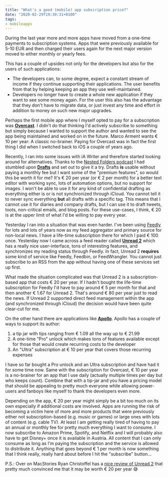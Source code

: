 ```yaml
---
title: "What's a good (mobile) app subscription price?"
date: "2020-02-29T19:30:31+0100"
tags:
- mobileapps
---
```


During the last year more and more apps have moved from a one-time payments to subscription systems. Apps that were previously available for 5-10 EUR and then charged their users again for the next major version moved to either monthly or yearly fees.

This has a couple of upsides not only for the developers but also for the users of such applications:

- The developers can, to some degree, expect a constant stream of income if they continue supporting their applications. The user benefits from that by helping keeping an app they use well-maintained.
- Developers no longer have to create a whole new application if they want to see some money again. For the user this also has the advantage that they don't have to migrate data, or just invest any time and effort in addition to money on such new major upgrades.

Perhaps the first mobile app where I myself opted to pay for a subscription was **[Overcast](https://overcast.fm/)**. I didn't do that thinking I'd actively subscribe to something but simply because I wanted to support the author and wanted to see the app being maintained and worked on in the future.  Marco Arment wants € 10 per year: A classic no-brainer. Paying for Overcast was in fact the first thing I did when I switched back to iOS a couple of years ago.

Recently, I ran into some issues with iA Writer and therefore started looking around for alternatives. Thanks to the [Nested Folders podcast](https://nestedfolderspodcast.com/) I had stumbled upon **[Drafts](https://getdrafts.com/)** and set out to give it a try. Drafts **is** usable without paying a monthly fee but I want some of the "premium features", so would this be worth it for me? It's € 20 per year (or € 2 per month) for a better text editor with working sync, lots of automation options, but no support for images. I won't be able to use it for any kind of confidential drafting as everything either is or is not synchronized through iCloud. You cannot tell it to never sync everything **but** all drafts with a specific tag. This means that I cannot use it for diaries and company drafts, but I can use it to draft tweets, toots, non-critical emails, and blog posts. For these use-cases, I think, € 20 is at the upper limit of what I'd be willing to pay every year.

Yesterday I ran into a situation that was even harder. I've been using [Feedly](https://feedly.com) for lots and lots of years now as my feed aggregator and primary source for non-local news. I have a life-time subscription there for which I paid € 100 once. Yesterday now I came across a feed reader called **[Unread 2](https://apps.apple.com/at/app/unread-2/id1363637349?l=en)** which has a really nice user-interface, tons of interesting features, and synchronizes my reading status through Feedly. In fact, Unread 2 **requires** some kind of service like Feedly, Feedbin, or FeedWrangler. You cannot just subscribe to an RSS from the app without having one of these services set up first. 

What made the situation complicated was that Unread 2 is a subscription-based app that costs € 20 per year. If I hadn't bought the life-time subscription for Feedly I'd have to pay around € 5 per month for that and then another € 1.67 for Unread 2. That's around € 80 per year just to read the news. If Unread 2 supported direct feed management within the app (and synchronized through iCloud) the decision would have been quite clear-cut for me.

On the other hand there are applications like **[Apollo](https://apolloapp.io/)**. Apollo has a couple of ways to support its author:

1. a tip jar with tips ranging from € 1.09 all the way up to € 21.99
2. A one-time "Pro" unlock which makes tons of features available except for those that would create recurring costs to the developer
3. An "Ultra" subscription at € 10 per year that covers those recurring expenses

I have so far bought a Pro unlock and an Ultra subscription and have had it for some time now. Same with the subscription for Overcast, € 10 per year is a no-brainer for an app that I use daily (actually multiple times per day but who keeps count). Combine that with a tip-jar and you have a pricing model that should be appealing to pretty much everyone while allowing power-users and fanboys like myself to thank the developers even more.

Depending on the app, € 20 per year might simply be a bit too much on its own especially if additional costs are involved. Apps are running the risk of becoming a victim here of more and more products that were previously either not subscription-based (e.g. music or games) or large ones with lots of content (e.g. cable TV). At least I am getting really tired of having to pay an annual or monthly fee for pretty much everything I want to consume. I now subscribe to Amazon Prime, Spotify, and Netflix and I will probably also have to get Disney+ once it is available in Austria. All content that I can only consume as long as I'm paying the subscription and the service is allowed to distribute it. Anything that goes beyond € 1 per month is now something that I think really, really hard about before I hit the "subscribe" button...

P.S.: Over on MacStories Ryan Christoffel has a [nice review of Unread 2](https://www.macstories.net/reviews/unread-2-review-the-elegant-rss-client-leaps-into-modernity/) that pretty much convinced me that it may be worth € 20 per year 😅
